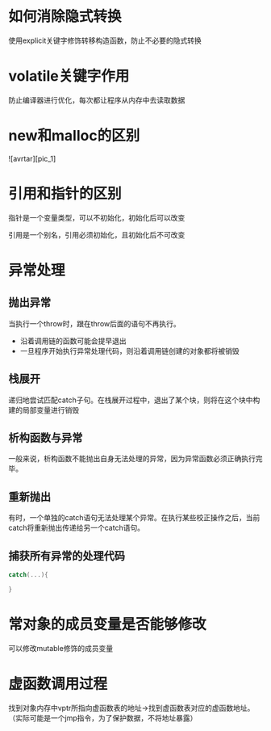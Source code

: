 # 如何消除隐式转换
使用explicit关键字修饰转移构造函数，防止不必要的隐式转换

# volatile关键字作用
防止编译器进行优化，每次都让程序从内存中去读取数据

# new和malloc的区别
![avrtar][pic_1]

# 引用和指针的区别
指针是一个变量类型，可以不初始化，初始化后可以改变

引用是一个别名，引用必须初始化，且初始化后不可改变

# 异常处理
## 抛出异常
当执行一个throw时，跟在throw后面的语句不再执行。
- 沿着调用链的函数可能会提早退出
- 一旦程序开始执行异常处理代码，则沿着调用链创建的对象都将被销毁

## 栈展开
递归地尝试匹配catch子句。在栈展开过程中，退出了某个块，则将在这个块中构建的局部变量进行销毁

## 析构函数与异常
一般来说，析构函数不能抛出自身无法处理的异常，因为异常函数必须正确执行完毕。

## 重新抛出
有时，一个单独的catch语句无法处理某个异常。在执行某些校正操作之后，当前catch将重新抛出传递给另一个catch语句。

## 捕获所有异常的处理代码
```c++
catch(...){

}
```

# 常对象的成员变量是否能够修改
可以修改mutable修饰的成员变量

# 虚函数调用过程
找到对象内存中vptr所指向虚函数表的地址->找到虚函数表对应的虚函数地址。（实际可能是一个jmp指令，为了保护数据，不将地址暴露） 

